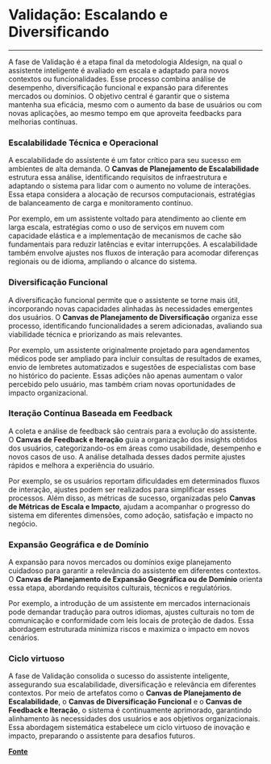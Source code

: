 # Validação: Escalando e Diversificando

---

A fase de Validação é a etapa final da metodologia AIdesign, na qual o assistente inteligente é avaliado em escala e adaptado para novos contextos ou funcionalidades. Esse processo combina análise de desempenho, diversificação funcional e expansão para diferentes mercados ou domínios. O objetivo central é garantir que o sistema mantenha sua eficácia, mesmo com o aumento da base de usuários ou com novas aplicações, ao mesmo tempo em que aproveita feedbacks para melhorias contínuas.

### Escalabilidade Técnica e Operacional

A escalabilidade do assistente é um fator crítico para seu sucesso em ambientes de alta demanda. O **Canvas de Planejamento de Escalabilidade** estrutura essa análise, identificando requisitos de infraestrutura e adaptando o sistema para lidar com o aumento no volume de interações. Essa etapa considera a alocação de recursos computacionais, estratégias de balanceamento de carga e monitoramento contínuo.

Por exemplo, em um assistente voltado para atendimento ao cliente em larga escala, estratégias como o uso de serviços em nuvem com capacidade elástica e a implementação de mecanismos de cache são fundamentais para reduzir latências e evitar interrupções. A escalabilidade também envolve ajustes nos fluxos de interação para acomodar diferenças regionais ou de idioma, ampliando o alcance do sistema.

### Diversificação Funcional

A diversificação funcional permite que o assistente se torne mais útil, incorporando novas capacidades alinhadas às necessidades emergentes dos usuários. O **Canvas de Planejamento de Diversificação** organiza esse processo, identificando funcionalidades a serem adicionadas, avaliando sua viabilidade técnica e priorizando as mais relevantes.

Por exemplo, um assistente originalmente projetado para agendamentos médicos pode ser ampliado para incluir consultas de resultados de exames, envio de lembretes automatizados e sugestões de especialistas com base no histórico do paciente. Essas adições não apenas aumentam o valor percebido pelo usuário, mas também criam novas oportunidades de impacto organizacional.

### Iteração Contínua Baseada em Feedback

A coleta e análise de feedback são centrais para a evolução do assistente. O **Canvas de Feedback e Iteração** guia a organização dos insights obtidos dos usuários, categorizando-os em áreas como usabilidade, desempenho e novos casos de uso. A análise detalhada desses dados permite ajustes rápidos e melhora a experiência do usuário.

Por exemplo, se os usuários reportam dificuldades em determinados fluxos de interação, ajustes podem ser realizados para simplificar esses processos. Além disso, as métricas de sucesso, organizadas pelo **Canvas de Métricas de Escala e Impacto**, ajudam a acompanhar o progresso do sistema em diferentes dimensões, como adoção, satisfação e impacto no negócio.

### Expansão Geográfica e de Domínio

A expansão para novos mercados ou domínios exige planejamento cuidadoso para garantir a relevância do assistente em diferentes contextos. O **Canvas de Planejamento de Expansão Geográfica ou de Domínio** orienta essa etapa, abordando requisitos culturais, técnicos e regulatórios.

Por exemplo, a introdução de um assistente em mercados internacionais pode demandar tradução para outros idiomas, ajustes culturais no tom de comunicação e conformidade com leis locais de proteção de dados. Essa abordagem estruturada minimiza riscos e maximiza o impacto em novos cenários.

### Ciclo virtuoso

A fase de Validação consolida o sucesso do assistente inteligente, assegurando sua escalabilidade, diversificação e relevância em diferentes contextos. Por meio de artefatos como o **Canvas de Planejamento de Escalabilidade**, o **Canvas de Diversificação Funcional** e o **Canvas de Feedback e Iteração**, o sistema é continuamente aprimorado, garantindo alinhamento às necessidades dos usuários e aos objetivos organizacionais. Essa abordagem sistemática estabelece um ciclo virtuoso de inovação e impacto, preparando o assistente para desafios futuros.

[**Fonte**](https://www.linkedin.com/pulse/aidesign-uma-metodologia-estrat%C3%A9gica-para-projetos-de-vinicius-garcia-retef/?trackingId=TpRzei5DS9ucN%2BJnwEtczA%3D%3D)
